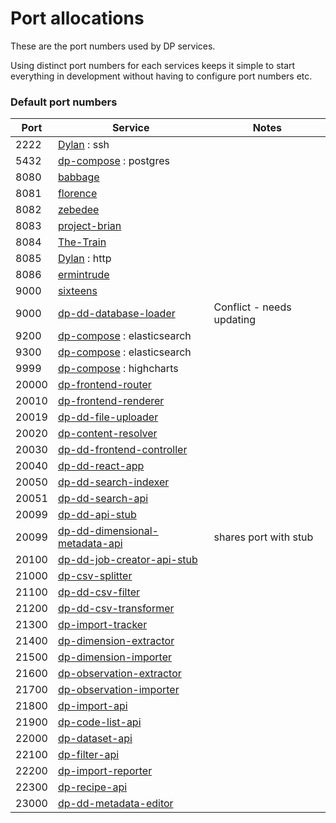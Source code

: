 Port allocations
================

These are the port numbers used by DP services.

Using distinct port numbers for each services keeps it simple to start everything
in development without having to configure port numbers etc.

### Default port numbers

| Port  | Service | Notes
| ----- | ------- | -----
| 2222  | [Dylan](https://github.com/ONSdigital/Dylan) : ssh |
| 5432  | [dp-compose](https://github.com/ONSdigital/dp-compose) : postgres |
| 8080  | [babbage](https://github.com/ONSdigital/babbage) |
| 8081  | [florence](https://github.com/ONSdigital/florence) |
| 8082  | [zebedee](https://github.com/ONSdigital/zebedee) |
| 8083  | [project-brian](https://github.com/ONSdigital/project-brian) |
| 8084  | [The-Train](https://github.com/ONSdigital/The-Train) |
| 8085  | [Dylan](https://github.com/ONSdigital/Dylan) : http |
| 8086  | [ermintrude](https://github.com/ONSdigital/ermintrude) |
| 9000  | [sixteens](https://github.com/ONSdigital/sixteens) |
| 9000  | [dp-dd-database-loader](https://github.com/ONSdigital/dp-dd-database-loader) | Conflict - needs updating
| 9200  | [dp-compose](https://github.com/ONSdigital/dp-compose) : elasticsearch |
| 9300  | [dp-compose](https://github.com/ONSdigital/dp-compose) : elasticsearch |
| 9999  | [dp-compose](https://github.com/ONSdigital/dp-compose) : highcharts |
| 20000 | [dp-frontend-router](https://github.com/ONSdigital/dp-frontend-router) |
| 20010 | [dp-frontend-renderer](https://github.com/ONSdigital/dp-frontend-renderer) |
| 20019 | [dp-dd-file-uploader](https://github.com/ONSdigital/dp-dd-file-uploader) |
| 20020 | [dp-content-resolver](https://github.com/ONSdigital/dp-content-resolver) |
| 20030 | [dp-dd-frontend-controller](https://github.com/ONSdigital/dp-dd-frontend-controller) |
| 20040 | [dp-dd-react-app](https://github.com/ONSdigital/dp-dd-react-app) |
| 20050 | [dp-dd-search-indexer](https://github.com/ONSdigital/dp-dd-search-indexer) |
| 20051 | [dp-dd-search-api](https://github.com/ONSdigital/dp-dd-search-api) |
| 20099 | [dp-dd-api-stub](https://github.com/ONSdigital/dp-dd-api-stub) |
| 20099 | [dp-dd-dimensional-metadata-api](https://github.com/ONSdigital/dp-dd-dimensional-metadata-api) | shares port with stub
| 20100 | [dp-dd-job-creator-api-stub](https://github.com/ONSdigital/dp-dd-job-creator-api-stub) |
| 21000 | [dp-csv-splitter](https://github.com/ONSdigital/dp-csv-splitter) |
| 21100 | [dp-dd-csv-filter](https://github.com/ONSdigital/dp-dd-csv-filter) |
| 21200 | [dp-dd-csv-transformer](https://github.com/ONSdigital/dp-dd-csv-transformer) |
| 21300 | [dp-import-tracker](https://github.com/ONSdigital/dp-import-tracker) | 
| 21400 | [dp-dimension-extractor](https://github.com/ONSdigital/dp-dimension-extractor) | 
| 21500 | [dp-dimension-importer](https://github.com/ONSdigital/dp-dimension-importer) | 
| 21600 | [dp-observation-extractor](https://github.com/ONSdigital/dp-observation-extractor) | 
| 21700 | [dp-observation-importer](https://github.com/ONSdigital/dp-observation-importer) | 
| 21800 | [dp-import-api](https://github.com/ONSdigital/dp-import-api) |
| 21900 | [dp-code-list-api](https://github.com/ONSdigital/dp-code-list-api) |
| 22000 | [dp-dataset-api](https://github.com/ONSdigital/dp-dataset-api) |
| 22100 | [dp-filter-api](https://github.com/ONSdigital/dp-filter-api) |
| 22200 | [dp-import-reporter](https://github.com/ONSdigital/dp-import-reporter) |
| 22300 | [dp-recipe-api](https://github.com/ONSdigital/dp-recipe-api) |
| 23000 | [dp-dd-metadata-editor](https://github.com/ONSdigital/dp-dd-metadata-editor) |